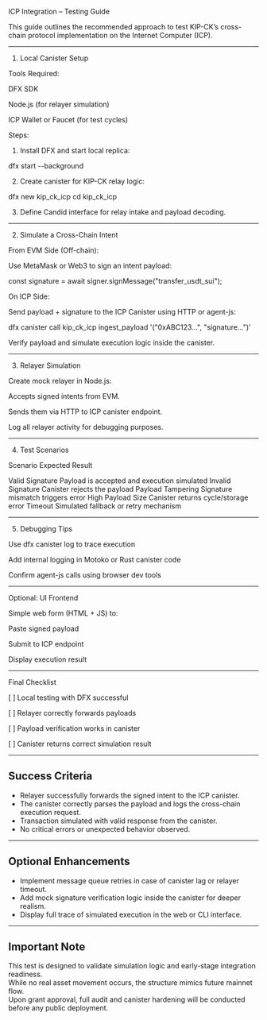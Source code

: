  ICP Integration – Testing Guide

This guide outlines the recommended approach to test KIP-CK’s cross-chain protocol implementation on the Internet Computer (ICP).


---

 1. Local Canister Setup

Tools Required:

DFX SDK

Node.js (for relayer simulation)

ICP Wallet or Faucet (for test cycles)


Steps:

1. Install DFX and start local replica:

dfx start --background


2. Create canister for KIP-CK relay logic:

dfx new kip_ck_icp
cd kip_ck_icp


3. Define Candid interface for relay intake and payload decoding.




---

 2. Simulate a Cross-Chain Intent

From EVM Side (Off-chain):

Use MetaMask or Web3 to sign an intent payload:

const signature = await signer.signMessage("transfer_usdt_sui");


On ICP Side:

Send payload + signature to the ICP Canister using HTTP or agent-js:

dfx canister call kip_ck_icp ingest_payload '("0xABC123...", "signature...")'

Verify payload and simulate execution logic inside the canister.



---

 3. Relayer Simulation

Create mock relayer in Node.js:

Accepts signed intents from EVM.

Sends them via HTTP to ICP canister endpoint.


Log all relayer activity for debugging purposes.



---

 4. Test Scenarios

Scenario	Expected Result

Valid Signature	Payload is accepted and execution simulated
Invalid Signature	Canister rejects the payload
Payload Tampering	Signature mismatch triggers error
High Payload Size	Canister returns cycle/storage error
Timeout	Simulated fallback or retry mechanism



---

 5. Debugging Tips

Use dfx canister log to trace execution

Add internal logging in Motoko or Rust canister code

Confirm agent-js calls using browser dev tools



---

 Optional: UI Frontend

Simple web form (HTML + JS) to:

Paste signed payload

Submit to ICP endpoint

Display execution result




---

 Final Checklist

[ ] Local testing with DFX successful

[ ] Relayer correctly forwards payloads

[ ] Payload verification works in canister

[ ] Canister returns correct simulation result


---

##  Success Criteria

- Relayer successfully forwards the signed intent to the ICP canister.
- The canister correctly parses the payload and logs the cross-chain execution request.
- Transaction simulated with valid response from the canister.
- No critical errors or unexpected behavior observed.

---

##  Optional Enhancements

- Implement message queue retries in case of canister lag or relayer timeout.
- Add mock signature verification logic inside the canister for deeper realism.
- Display full trace of simulated execution in the web or CLI interface.

---

##  Important Note

This test is designed to validate simulation logic and early-stage integration readiness.  
While no real asset movement occurs, the structure mimics future mainnet flow.  
Upon grant approval, full audit and canister hardening will be conducted before any public deployment.
